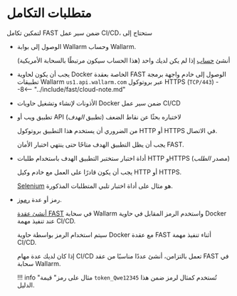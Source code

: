 [link-wl-portal-us]:        https://us1.my.wallarm.com
[link-wl-portal-eu]:        https://my.wallarm.com    
[link-fast-trial]:          https://fast.wallarm.com/signup/
[link-selenium]:            https://www.seleniumhq.org/

[doc-create-node]:          ../operations/create-node.md
[doc-about-token]:          ../operations/internals.md#token
[doc-integration-overview]: integration-overview.md

#   متطلبات التكامل

لتمكين تكامل FAST ضمن سير عمل CI/CD، ستحتاج إلى

* الوصول إلى بوابة Wallarm وحساب Wallarm.
    
    أنشئ [حساب][link-fast-trial] إذا لم يكن لديك واحد (هذا الحساب سيكون مرتبطًا بالسحابة الأمريكية)
    
* يجب أن يكون لحاوية Docker الخاصة بعقدة FAST الوصول إلى خادم واجهة برمجة تطبيقات Wallarm `us1.api.wallarm.com` عبر بروتوكول HTTPS (`TCP/443`)
--8<-- "../include/fast/cloud-note.md"

 * الأذونات لإنشاء وتشغيل حاويات Docker ضمن سير عمل CI/CD
    
* تطبيق ويب أو API لاختباره بحثًا عن نقاط الضعف (تطبيق *الهدف*)
    
    من الضروري أن يستخدم هذا التطبيق بروتوكول HTTP أو HTTPS في الاتصال.
    
    يجب أن يظل التطبيق الهدف متاحًا حتى ينتهي اختبار الأمان FAST.
    
* أداة اختبار ستختبر التطبيق الهدف باستخدام طلبات HTTP وHTTPS (مصدر *الطلب*)
    
    يجب أن يكون قادرًا على العمل مع خادم وكيل HTTP أو HTTPS.
    
    [Selenium][link-selenium] هو مثال على أداة اختبار تلبي المتطلبات المذكورة.
    
* رمز أو عدة [رموز][doc-about-token].
    <p id="anchor-token"></p>

    [أنشئ عقدة FAST][doc-create-node] في سحابة Wallarm واستخدم الرمز المقابل في حاوية Docker عند تنفيذ مهمة CI/CD.  
    
    سيتم استخدام الرمز بواسطة حاوية Docker مع عقدة FAST أثناء تنفيذ مهمة CI/CD.

    إذا كان لديك عدة مهام CI/CD تعمل بالتزامن، أنشئ عددًا مناسبًا من عقد FAST في سحابة Wallarm.

    !!! info "مثال على رمز"
        قيمة `token_Qwe12345` تُستخدم كمثال لرمز ضمن هذا الدليل.